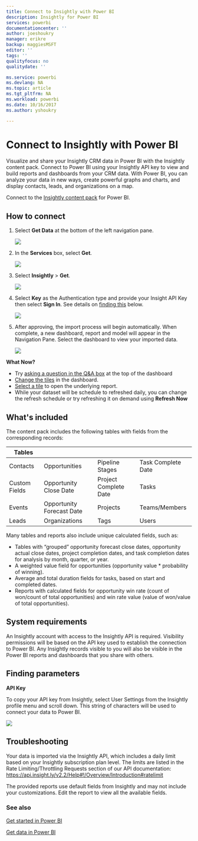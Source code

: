 ```yaml
---
title: Connect to Insightly with Power BI
description: Insightly for Power BI
services: powerbi
documentationcenter: ''
author: joeshoukry
manager: erikre
backup: maggiesMSFT
editor: ''
tags: ''
qualityfocus: no
qualitydate: ''

ms.service: powerbi
ms.devlang: NA
ms.topic: article
ms.tgt_pltfrm: NA
ms.workload: powerbi
ms.date: 10/16/2017
ms.author: yshoukry

---
```

# Connect to Insightly with Power BI
Visualize and share your Insightly CRM data in Power BI with the Insightly content pack. Connect to Power BI using your Insightly API key to view and build reports and dashboards from your CRM data. With Power BI, you can analyze your data in new ways, create powerful graphs and charts, and display contacts, leads, and organizations on a map.

Connect to the [Insightly content pack](https://app.powerbi.com/getdata/services/insightly) for Power BI.

## How to connect
1. Select **Get Data** at the bottom of the left navigation pane.
   
   ![](media/powerbi-content-pack-insightly/getdata.png)
2. In the **Services** box, select **Get**.
   
   ![](media/powerbi-content-pack-insightly/services.png)
3. Select **Insightly** \>  **Get**.
   
   ![](media/powerbi-content-pack-insightly/insightly.png)
4. Select **Key** as the Authentication type and provide your Insight API Key then select **Sign In**. See details on [finding this](#FindingParams) below.
   
   ![](media/powerbi-content-pack-insightly/creds.png)
5. After approving, the import process will begin automatically. When complete, a new dashboard, report and model will appear in the Navigation Pane. Select the dashboard to view your imported data.
   
     ![](media/powerbi-content-pack-insightly/dashboard.png)

**What Now?**

* Try [asking a question in the Q&A box](powerbi-service-q-and-a.md) at the top of the dashboard
* [Change the tiles](service-dashboard-edit-tile.md) in the dashboard.
* [Select a tile](service-dashboard-tiles.md) to open the underlying report.
* While your dataset will be schedule to refreshed daily, you can change the refresh schedule or try refreshing it on demand using **Refresh Now**

## What's included
The content pack includes the following tables with fields from the corresponding records:

| Tables |  |  |  |
| --- | --- | --- | --- |
| Contacts |Opportunities |Pipeline Stages |Task Complete Date |
| Custom Fields |Opportunity Close Date |Project Complete Date |Tasks |
| Events |Opportunity Forecast Date |Projects |Teams/Members |
| Leads |Organizations |Tags |Users |

Many tables and reports also include unique calculated fields, such as:  

* Tables with “grouped” opportunity forecast close dates, opportunity actual close dates, project completion dates, and task completion dates for analysis by month, quarter, or year.  
* A weighted value field for opportunities (opportunity value * probability of winning).  
* Average and total duration fields for tasks, based on start and completed dates.  
* Reports with calculated fields for opportunity win rate (count of won/count of total opportunities) and win rate value (value of won/value of total opportunities).  

## System requirements
An Insightly account with access to the Insightly API is required. Visibility permissions will be based on the API key used to establish the connection to Power BI. Any Insightly records visible to you will also be visible in the Power BI reports and dashboards that you share with others.

<a name="FindingParams"></a>

## Finding parameters
**API Key**

To copy your API key from Insightly, select User Settings from the Insightly profile menu and scroll down. This string of characters will be used to connect your data to Power BI.

![](media/powerbi-content-pack-insightly/findapi.png)

## Troubleshooting
Your data is imported via the Insightly API, which includes a daily limit based on your Insightly subscription plan level. The limits are listed in the Rate Limiting/Throttling Requests section of our API documentation: https://api.insight.ly/v2.2/Help#!/Overview/Introduction#ratelimit

The provided reports use default fields from Insightly and may not include your customizations. Edit the report to view all the available fields.

### See also
[Get started in Power BI](powerbi-service-get-started.md)

[Get data in Power BI](service-get-data.md)


